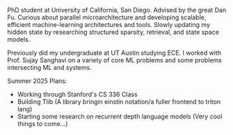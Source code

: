 PhD student at University of California, San Diego. Advised by the great Dan Fu. Curious about parallel microarchitecture and developing scalable, efficient machine-learning architectures and tools. Slowly updating my hidden state by researching structured sparsity, retrieval, and state space models.

Previously did my undergraduate at UT Austin studying ECE. I worked with Prof. Sujay Sanghavi on a variety of core ML problems and some problems intersecting ML and systems.

Summer 2025 Plans:
 - Working through Stanford's CS 336 Class
 - Building Tlib (A library bringin einstin notation/a fuller frontend to triton lang)
 - Starting some research on recurrent depth language models (Very cool things to come...)
<!--
**Hprairie/Hprairie** is a ✨ _special_ ✨ repository because its `README.md` (this file) appears on your GitHub profile.

Here are some ideas to get you started:

- 🔭 I’m currently working on ...
- 🌱 I’m currently learning ...
- 👯 I’m looking to collaborate on ...
- 🤔 I’m looking for help with ...
- 💬 Ask me about ...
- 📫 How to reach me: ...
- 😄 Pronouns: ...
- ⚡ Fun fact: ...
-->
